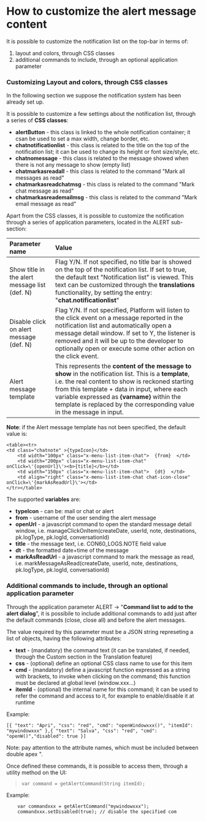# How to customize the alert message content

It is possible to customize the notification list on the top-bar in terms of:

1. layout and colors, through CSS classes
2. additional commands to include, through an optional application parameter



### Customizing Layout and colors, through CSS classes

In the following section we suppose the notification system has been already set up.

It is possible to customize a few settings about the notification list, through a series of **CSS classes**:

* **alertButton** - this class is linked to the whole notification container; it csan be used to set a max width, change border, etc.
* **chatnotificationlist** - this class is related to the title on the top of the notification list; it can be used to change its height or font size/style, etc.
* **chatnomessage** - this class is related to the message showed when there is not any message to show \(empty list\)
* **chatmarkasreadall** - this class is related to the command "Mark all messages as read"
* **chatmarkasreadchatmsg** - this class is related to the command "Mark chat message as read"
* **chatmarkasreademailmsg** - this class is related to the command "Mark email message as read"

Apart from the CSS classes, it is possible to customize the notification through a series of application parameters, located in the ALERT sub-section:

| Parameter name | Value |
| :--- | :--- |
| Show title in the alert message list \(def. N\) | Flag Y/N. If not specified, no title bar is showed on the top of the notification list. If set to true, the default text "Notification list" is viewed. This text can be customized through the **translations** functionality, by setting the entry: "**chat.notificationlist**" |
| Disable click on alert message \(def. N\) | Flag Y/N. If not specified, Platform will listen to the click event on a message reported in the notification list and automatically open a message detail window. If set to Y, the listener is removed and it will be up to the developer to optionally open or execute some other action on the click event. |
| Alert message template | This represents the **content of the message to show** in the notification list. This is a **template**, i.e. the real content to show is reckoned starting from this template + data in input, where each variable expressed as **{varname}** within the template is replaced by the corresponding value in the message in input. |

**Note**: if the Alert message template has not been specified, the default value is:

```text
<table><tr>
<td class="chatnote" >{typeIcon}</td>
    <td width="100px" class="x-menu-list-item-chat">  {from}  </td>
    <td width="200px" class="x-menu-list-item-chat" onClick=\'{openUrl}\'><b>{title}</b></td>
    <td width="150px" class="x-menu-list-item-chat">  {dt}  </td>
    <td align="right" class="x-menu-list-item-chat chat-icon-close" onClick=\'{markAsReadUrl}\'></td>
</tr></table>
```

The supported **variables** are:

* **typeIcon** - can be: mail or chat or alert
* **from** - username of the user sending the alert message
* **openUrl** - a javascript command to open the standard message detail window, i.e.  manageClickOnItem\(createDate, userId, note, destinations, pk.logType, pk.logId, conversationId\)
* **title** - the message text, i.e. CON60\_LOGS.NOTE field value
* **dt** - the formatted date+time of the message 
* **markAsReadUrl** - a javascript command to mark the message as read, i.e.  markMessageAsRead\(createDate, userId, note, destinations, pk.logType, pk.logId, conversationId\)



### Additional commands to include, through an optional application parameter

Through the application parameter ALERT -&gt; "**Command list to add to the alert dialog**", it is possibile to include additional commands to add just after the default commands \(close, close all\) and before the alert messages.

The value required by this parameter must be a JSON string represeting a list of objects, having the following attributes:

* **text** - \(mandatory\) the command text \(it can be translated, if needed, through the Custom section in the Translation feature\)
* **css** - \(optional\) define an optional CSS class name to use for this item
* **cmd** - \(mandatory\) define a javascript function expressed as a string with brackets, to invoke when clicking on the command; this function must be declared at global level \(window.xxx...\)
* **itemId** - \(optional\) the internal name for this command; it can be used to refer the command and access to it, for example to enable/disable it at runtime

Example:

```text
[{ "text": "Apri", "css": "red", "cmd": "openWindowxxx()", "itemId": "mywindowxxx" },{ "text": "Salva", "css": "red", "cmd": "openW()","disabled": true }]
```

Note: pay attention to the attribute names, which must be included between double apex ".

Once defined these commands, it is possible to access them, through a utility method on the UI:

> ```text
> var command = getAlertCommand(String itemId);
> ```

Example:

```text
    var commandxxx = getAlertCommand("mywindowxxx");
    commandxxx.setDisabled(true); // disable the specified com

```

